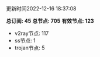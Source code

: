 更新时间2022-12-16 18:37:08

**总订阅: 45**
**总节点: 705**
**有效节点: 123**
- v2ray节点: 117
- ss节点: 1
- trojan节点: 5
